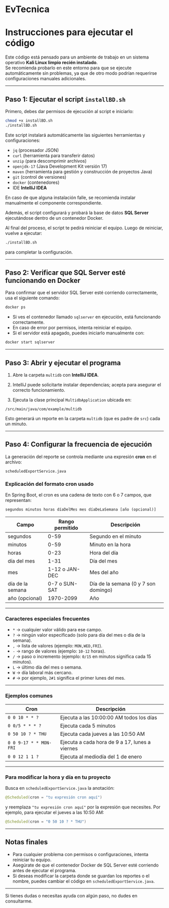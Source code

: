 # EvTecnica

# Instrucciones para ejecutar el código

Este código está pensado para un ambiente de trabajo en un sistema operativo **Kali Linux limpio recién instalado**.  
Se recomienda probarlo en este entorno para que se ejecute automáticamente sin problemas, ya que de otro modo podrían requerirse configuraciones manuales adicionales.

---

## Paso 1: Ejecutar el script `installBD.sh`

Primero, debes dar permisos de ejecución al script e iniciarlo:

```bash
chmod +x installBD.sh
./installBD.sh
```

Este script instalará automáticamente las siguientes herramientas y configuraciones:

- `jq` (procesador JSON)
- `curl` (herramienta para transferir datos)
- `unzip` (para descomprimir archivos)
- `openjdk-17` (Java Development Kit versión 17)
- `maven` (herramienta para gestión y construcción de proyectos Java)
- `git` (control de versiones)
- `docker` (contenedores)
- IDE **IntelliJ IDEA**

En caso de que alguna instalación falle, se recomienda instalar manualmente el componente correspondiente.

Además, el script configurará y probará la base de datos **SQL Server** ejecutándose dentro de un contenedor Docker.

Al final del proceso, el script te pedirá reiniciar el equipo. Luego de reiniciar, vuelve a ejecutar:

```bash
./installBD.sh
```

para completar la configuración.

---

## Paso 2: Verificar que SQL Server esté funcionando en Docker

Para confirmar que el servidor SQL Server esté corriendo correctamente, usa el siguiente comando:

```bash
docker ps
```

- Si ves el contenedor llamado `sqlserver` en ejecución, está funcionando correctamente.
- En caso de error por permisos, intenta reiniciar el equipo.
- Si el servidor está apagado, puedes iniciarlo manualmente con:

```bash
docker start sqlserver
```

---

## Paso 3: Abrir y ejecutar el programa

1. Abre la carpeta `multidb` con **IntelliJ IDEA**.

2. IntelliJ puede solicitarte instalar dependencias; acepta para asegurar el correcto funcionamiento.

3. Ejecuta la clase principal `MultidbApplication` ubicada en:

```
/src/main/java/com/example/multidb
```

Esto generará un reporte en la carpeta `multidb` (que es padre de `src`) cada un minuto.

---

## Paso 4: Configurar la frecuencia de ejecución

La generación del reporte se controla mediante una expresión **cron** en el archivo:

```
scheduledExportService.java
```

### Explicación del formato cron usado

En Spring Boot, el cron es una cadena de texto con 6 o 7 campos, que representan:

```
segundos minutos horas díaDelMes mes díaDeLaSemana [año (opcional)]
```

| Campo         | Rango permitido   | Descripción                         |
|---------------|-------------------|-----------------------------------|
| segundos      | 0-59              | Segundo en el minuto               |
| minutos       | 0-59              | Minuto en la hora                 |
| horas         | 0-23              | Hora del día                      |
| día del mes   | 1-31              | Día del mes                       |
| mes           | 1-12 o JAN-DEC    | Mes del año                      |
| día de la semana | 0-7 o SUN-SAT   | Día de la semana (0 y 7 son domingo) |
| año (opcional) | 1970-2099         | Año                             |

---

### Caracteres especiales frecuentes

- `*` → cualquier valor válido para ese campo.
- `?` → ningún valor especificado (solo para día del mes o día de la semana).
- `,` → lista de valores (ejemplo: `MON,WED,FRI`).
- `-` → rango de valores (ejemplo: `10-12` horas).
- `/` → paso o incremento (ejemplo: `0/15` en minutos significa cada 15 minutos).
- `L` → último día del mes o semana.
- `W` → día laboral más cercano.
- `#` → por ejemplo, `2#1` significa el primer lunes del mes.

---

### Ejemplos comunes

| Cron                              | Descripción                                  |
|----------------------------------|----------------------------------------------|
| `0 0 10 * * ?`                   | Ejecuta a las 10:00:00 AM todos los días     |
| `0 0/5 * * * ?`                  | Ejecuta cada 5 minutos                        |
| `0 50 10 ? * THU`                | Ejecuta cada jueves a las 10:50 AM            |
| `0 0 9-17 * * MON-FRI`           | Ejecuta a cada hora de 9 a 17, lunes a viernes|
| `0 0 12 1 1 ?`                   | Ejecuta al mediodía del 1 de enero            |

---

### Para modificar la hora y día en tu proyecto

Busca en `scheduledExportService.java` la anotación:

```java
@Scheduled(cron = "tu expresión cron aquí")
```

y reemplaza `"tu expresión cron aquí"` por la expresión que necesites. Por ejemplo, para ejecutar el jueves a las 10:50 AM:

```java
@Scheduled(cron = "0 50 10 ? * THU")
```

---

## Notas finales

- Para cualquier problema con permisos o configuraciones, intenta reiniciar tu equipo.
- Asegúrate de que el contenedor Docker de SQL Server esté corriendo antes de ejecutar el programa.
- Si deseas modificar la carpeta donde se guardan los reportes o el nombre, puedes cambiar el código en `scheduledExportService.java`.

---

Si tienes dudas o necesitas ayuda con algún paso, no dudes en consultarme.
